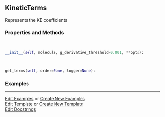 ## <a id="Psience.VPT2.Terms.KineticTerms">KineticTerms</a>
Represents the KE coefficients

### Properties and Methods
<a id="Psience.VPT2.Terms.KineticTerms.__init__" class="docs-object-method">&nbsp;</a>
```python
__init__(self, molecule, g_derivative_threshold=0.001, **opts): 
```

<a id="Psience.VPT2.Terms.KineticTerms.get_terms" class="docs-object-method">&nbsp;</a>
```python
get_terms(self, order=None, logger=None): 
```

### Examples


___

[Edit Examples](https://github.com/McCoyGroup/Psience/edit/edit/ci/examples/ci/docs/Psience/VPT2/Terms/KineticTerms.md) or 
[Create New Examples](https://github.com/McCoyGroup/Psience/new/edit/?filename=ci/examples/ci/docs/Psience/VPT2/Terms/KineticTerms.md) <br/>
[Edit Template](https://github.com/McCoyGroup/Psience/edit/edit/ci/docs/ci/docs/Psience/VPT2/Terms/KineticTerms.md) or 
[Create New Template](https://github.com/McCoyGroup/Psience/new/edit/?filename=ci/docs/templates/ci/docs/Psience/VPT2/Terms/KineticTerms.md) <br/>
[Edit Docstrings](https://github.com/McCoyGroup/Psience/edit/edit/Psience/VPT2/Terms.py?message=Update%20Docs)